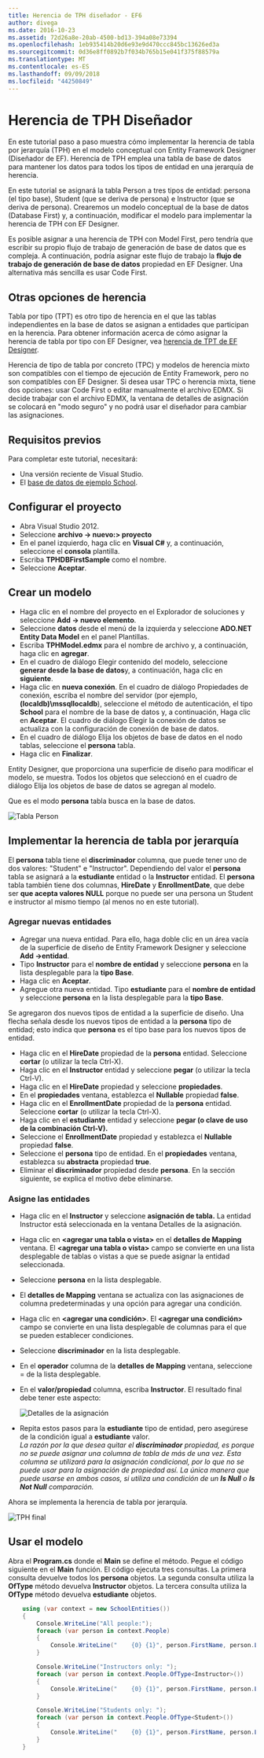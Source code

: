 ```yaml
---
title: Herencia de TPH diseñador - EF6
author: divega
ms.date: 2016-10-23
ms.assetid: 72d26a8e-20ab-4500-bd13-394a08e73394
ms.openlocfilehash: 1eb935414b20d6e93e9d470ccc845bc13626ed3a
ms.sourcegitcommit: 0d36e8ff0892b7f034b765b15e041f375f88579a
ms.translationtype: MT
ms.contentlocale: es-ES
ms.lasthandoff: 09/09/2018
ms.locfileid: "44250849"
---
```

# <a name="designer-tph-inheritance"></a>Herencia de TPH Diseñador
En este tutorial paso a paso muestra cómo implementar la herencia de tabla por jerarquía (TPH) en el modelo conceptual con Entity Framework Designer (Diseñador de EF). Herencia de TPH emplea una tabla de base de datos para mantener los datos para todos los tipos de entidad en una jerarquía de herencia.

En este tutorial se asignará la tabla Person a tres tipos de entidad: persona (el tipo base), Student (que se deriva de persona) e Instructor (que se deriva de persona). Crearemos un modelo conceptual de la base de datos (Database First) y, a continuación, modificar el modelo para implementar la herencia de TPH con EF Designer.

Es posible asignar a una herencia de TPH con Model First, pero tendría que escribir su propio flujo de trabajo de generación de base de datos que es compleja. A continuación, podría asignar este flujo de trabajo la **flujo de trabajo de generación de base de datos** propiedad en EF Designer. Una alternativa más sencilla es usar Code First.

## <a name="other-inheritance-options"></a>Otras opciones de herencia

Tabla por tipo (TPT) es otro tipo de herencia en el que las tablas independientes en la base de datos se asignan a entidades que participan en la herencia.  Para obtener información acerca de cómo asignar la herencia de tabla por tipo con EF Designer, vea [herencia de TPT de EF Designer](~/ef6/modeling/designer/inheritance/tpt.md).

Herencia de tipo de tabla por concreto (TPC) y modelos de herencia mixto son compatibles con el tiempo de ejecución de Entity Framework, pero no son compatibles con EF Designer. Si desea usar TPC o herencia mixta, tiene dos opciones: usar Code First o editar manualmente el archivo EDMX. Si decide trabajar con el archivo EDMX, la ventana de detalles de asignación se colocará en "modo seguro" y no podrá usar el diseñador para cambiar las asignaciones.

## <a name="prerequisites"></a>Requisitos previos

Para completar este tutorial, necesitará:

- Una versión reciente de Visual Studio.
- El [base de datos de ejemplo School](~/ef6/resources/school-database.md).

## <a name="set-up-the-project"></a>Configurar el proyecto

-   Abra Visual Studio 2012.
-   Seleccione **archivo -&gt; nuevo:&gt; proyecto**
-   En el panel izquierdo, haga clic en **Visual C\#** y, a continuación, seleccione el **consola** plantilla.
-   Escriba **TPHDBFirstSample** como el nombre.
-   Seleccione **Aceptar**.

## <a name="create-a-model"></a>Crear un modelo

-   Haga clic en el nombre del proyecto en el Explorador de soluciones y seleccione **Add -&gt; nuevo elemento**.
-   Seleccione **datos** desde el menú de la izquierda y seleccione **ADO.NET Entity Data Model** en el panel Plantillas.
-   Escriba **TPHModel.edmx** para el nombre de archivo y, a continuación, haga clic en **agregar**.
-   En el cuadro de diálogo Elegir contenido del modelo, seleccione **generar desde la base de datos**y, a continuación, haga clic en **siguiente**.
-   Haga clic en **nueva conexión**.
    En el cuadro de diálogo Propiedades de conexión, escriba el nombre del servidor (por ejemplo, **(localdb)\\mssqllocaldb**), seleccione el método de autenticación, el tipo **School** para el nombre de la base de datos y, a continuación, Haga clic en **Aceptar**.
    El cuadro de diálogo Elegir la conexión de datos se actualiza con la configuración de conexión de base de datos.
-   En el cuadro de diálogo Elija los objetos de base de datos en el nodo tablas, seleccione el **persona** tabla.
-   Haga clic en **Finalizar**.

Entity Designer, que proporciona una superficie de diseño para modificar el modelo, se muestra. Todos los objetos que seleccionó en el cuadro de diálogo Elija los objetos de base de datos se agregan al modelo.

Que es el modo **persona** tabla busca en la base de datos.

![Tabla Person](~/ef6/media/persontable.png) 

## <a name="implement-table-per-hierarchy-inheritance"></a>Implementar la herencia de tabla por jerarquía

El **persona** tabla tiene el **discriminador** columna, que puede tener uno de dos valores: "Student" e "Instructor". Dependiendo del valor el **persona** tabla se asignará a la **estudiante** entidad o la **Instructor** entidad. El **persona** tabla también tiene dos columnas, **HireDate** y **EnrollmentDate**, que debe ser **que acepta valores NULL** porque no puede ser una persona un Student e instructor al mismo tiempo (al menos no en este tutorial).

### <a name="add-new-entities"></a>Agregar nuevas entidades

-   Agregar una nueva entidad.
    Para ello, haga doble clic en un área vacía de la superficie de diseño de Entity Framework Designer y seleccione **Add -&gt;entidad**.
-   Tipo **Instructor** para el **nombre de entidad** y seleccione **persona** en la lista desplegable para la **tipo Base**.
-   Haga clic en **Aceptar**.
-   Agregue otra nueva entidad. Tipo **estudiante** para el **nombre de entidad** y seleccione **persona** en la lista desplegable para la **tipo Base**.

Se agregaron dos nuevos tipos de entidad a la superficie de diseño. Una flecha señala desde los nuevos tipos de entidad a la **persona** tipo de entidad; esto indica que **persona** es el tipo base para los nuevos tipos de entidad.

-   Haga clic en el **HireDate** propiedad de la **persona** entidad. Seleccione **cortar** (o utilizar la tecla Ctrl-X).
-   Haga clic en el **Instructor** entidad y seleccione **pegar** (o utilizar la tecla Ctrl-V).
-   Haga clic en el **HireDate** propiedad y seleccione **propiedades**.
-   En el **propiedades** ventana, establezca el **Nullable** propiedad **false**.
-   Haga clic en el **EnrollmentDate** propiedad de la **persona** entidad. Seleccione **cortar** (o utilizar la tecla Ctrl-X).
-   Haga clic en el **estudiante** entidad y seleccione **pegar (o clave de uso de la combinación Ctrl-V).**
-   Seleccione el **EnrollmentDate** propiedad y establezca el **Nullable** propiedad **false**.
-   Seleccione el **persona** tipo de entidad. En el **propiedades** ventana, establezca su **abstracta** propiedad **true**.
-   Eliminar el **discriminador** propiedad desde **persona**. En la sección siguiente, se explica el motivo debe eliminarse.

### <a name="map-the-entities"></a>Asigne las entidades

-   Haga clic en el **Instructor** y seleccione **asignación de tabla.**
    La entidad Instructor está seleccionada en la ventana Detalles de la asignación.
-   Haga clic en **&lt;agregar una tabla o vista&gt;** en el **detalles de Mapping** ventana.
    El **&lt;agregar una tabla o vista&gt;** campo se convierte en una lista desplegable de tablas o vistas a que se puede asignar la entidad seleccionada.
-   Seleccione **persona** en la lista desplegable.
-   El **detalles de Mapping** ventana se actualiza con las asignaciones de columna predeterminadas y una opción para agregar una condición.
-   Haga clic en  **&lt;agregar una condición&gt;**.
    El **&lt;agregar una condición&gt;** campo se convierte en una lista desplegable de columnas para el que se pueden establecer condiciones.
-   Seleccione **discriminador** en la lista desplegable.
-   En el **operador** columna de la **detalles de Mapping** ventana, seleccione = de la lista desplegable.
-   En el **valor/propiedad** columna, escriba **Instructor**. El resultado final debe tener este aspecto:

    ![Detalles de la asignación](~/ef6/media/mappingdetails2.png)

-   Repita estos pasos para la **estudiante** tipo de entidad, pero asegúrese de la condición igual a **estudiante** valor.  
    *La razón por la que desea quitar el **discriminador** propiedad, es porque no se puede asignar una columna de tabla de más de una vez. Esta columna se utilizará para la asignación condicional, por lo que no se puede usar para la asignación de propiedad así. La única manera que puede usarse en ambos casos, si utiliza una condición de un **Is Null** o **Is Not Null** comparación.*

Ahora se implementa la herencia de tabla por jerarquía.

![TPH final](~/ef6/media/finaltph.png)

## <a name="use-the-model"></a>Usar el modelo

Abra el **Program.cs** donde el **Main** se define el método. Pegue el código siguiente en el **Main** función. El código ejecuta tres consultas. La primera consulta devuelve todos los **persona** objetos. La segunda consulta utiliza la **OfType** método devuelva **Instructor** objetos. La tercera consulta utiliza la **OfType** método devuelva **estudiante** objetos.

``` csharp
    using (var context = new SchoolEntities())
    {
        Console.WriteLine("All people:");
        foreach (var person in context.People)
        {
            Console.WriteLine("    {0} {1}", person.FirstName, person.LastName);
        }

        Console.WriteLine("Instructors only: ");
        foreach (var person in context.People.OfType<Instructor>())
        {
            Console.WriteLine("    {0} {1}", person.FirstName, person.LastName);
        }

        Console.WriteLine("Students only: ");
        foreach (var person in context.People.OfType<Student>())
        {
            Console.WriteLine("    {0} {1}", person.FirstName, person.LastName);
        }
    }
```
